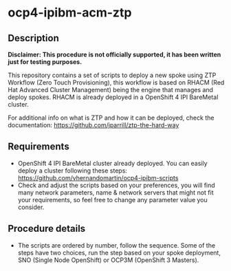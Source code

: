 # ocp4-ipibm-acm-ztp
## Description

**Disclaimer: This procedure is not officially supported, it has been written just for testing purposes.**

This repository contains a set of scripts to deploy a new spoke using ZTP Workflow (Zero Touch Provisioning), this workflow is based on RHACM (Red Hat Advanced Cluster Management) being the engine that manages and deploy spokes. RHACM is already deployed in a OpenShift 4 IPI BareMetal cluster.

For additional info on what is ZTP and how it can be deployed, check the documentation: https://github.com/jparrill/ztp-the-hard-way

## Requirements
* OpenShift 4 IPI BareMetal cluster already deployed. You can easily deploy a cluster following these steps: https://github.com/vhernandomartin/ocp4-ipibm-scripts
* Check and adjust the scripts based on your preferences, you will find many network parameters, name & network servers that might not fit your requirements, so feel free to change any parameter value you consider.

## Procedure details
* The scripts are ordered by number, follow the sequence. Some of the steps have two choices, run the step based on your spoke deployment, SNO (Single Node OpenShift) or OCP3M (OpenShift 3 Masters).
